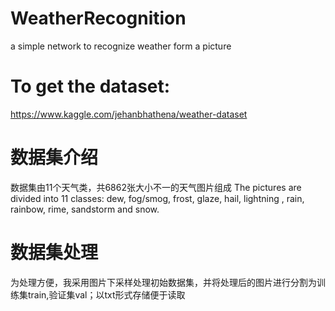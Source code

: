 # WeatherRecognition
a simple network to recognize weather form a picture

# To get the dataset:

https://www.kaggle.com/jehanbhathena/weather-dataset

# 数据集介绍
数据集由11个天气类，共6862张大小不一的天气图片组成
The pictures are divided into 11 classes: dew, fog/smog, frost, glaze, hail, lightning , rain, rainbow, rime, sandstorm and snow.

# 数据集处理
为处理方便，我采用图片下采样处理初始数据集，并将处理后的图片进行分割为训练集train,验证集val；以txt形式存储便于读取
